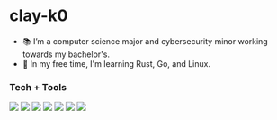 # clay-k0

- 📚 I’m a computer science major and cybersecurity minor working towards my bachelor's.
- 🌱 In my free time, I'm learning Rust, Go, and Linux.

### Tech + Tools

[![](https://img.shields.io/badge/OS-EndeavorOS-2977B9?logo=arch-linux&logoColor=white)](https://endeavouros.com/)
[![](https://img.shields.io/badge/Terminal-kitty-4D4D4D?logo=kitty&logoColor=white)](https://sw.kovidgoyal.net/kitty/)
[![](https://img.shields.io/badge/Editor-NVim-57A143?logo=Neovim&logoColor=white)](https://neovim.io/)
[![](https://img.shields.io/badge/VCS-Git-orange?logo=Git)](https://github.com/clay-k0)
[![](https://img.shields.io/badge/Code-Rust-dea584?logo=Rust)](https://rust-lang.org)
![](https://img.shields.io/badge/Code-Python-3572a5?logo=Python&logoColor=white)
[![](https://img.shields.io/badge/Code-Go-00add8?logo=Go&logoColor=white)](https://golang.org/)
